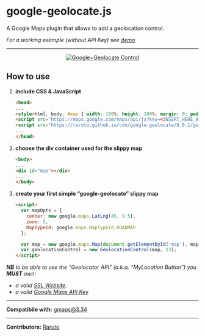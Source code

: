 # google-geolocate.js
A Google Maps plugin that allows to add a geolocation control.

_For a working example (without API Key) see [demo](https://raruto.github.io/examples/google-geolocate/google-geolocate.html)_

---

<p align="center">
    <a href="https://raruto.github.io" rel="nofollow"><img src="https://raruto.github.io/img/google-geolocate-control.jpg" alt="Google+Geolocate Control" /></a>
</p>


## How to use

1. **include CSS & JavaScript**
    ```html
    <head>
    ...
    <style>html, body, #map { width: 100%; height: 100%; margin: 0; padding: 0; }</style>
    <script src="https://maps.google.com/maps/api/js?key=<INSERT_HERE_API_KEY>"></script>
    <script src="https://raruto.github.io/cdn/google-geolocate/0.0.1/google-geolocate.js"></script>
    ...
    </head>
    ```
2. **choose the div container used for the slippy map**
    ```html
    <body>
    ...
    <div id="map"></div>
    ...
    </body>
    ```
3. **create your first simple “google-geolocate” slippy map**
    ```html
    <script>
      var mapOpts = {
        center: new google.maps.LatLng(45, 9.5),
        zoom: 5,
        MapTypeId: google.maps.MapTypeId.ROADMAP
      };

      var map = new google.maps.Map(document.getElementById('map'), mapOpts);
      var geolocationControl = new GeolocationControl(map, 13);
    </script>
    ```

_**NB** to be able to use the “Geolocator API” (a.k.a. “MyLocation Button”) you **MUST** own:_
- _a valid [SSL Website](https://en.wikipedia.org/wiki/HTTPS)._
- _a valid [Google Maps API Key](https://developers.google.com/maps/documentation/javascript/get-api-key)_

---

**Compatibile with:** gmaps@3.34

---

**Contributors:** [Raruto](https://github.com/Raruto/google-geolocate)
